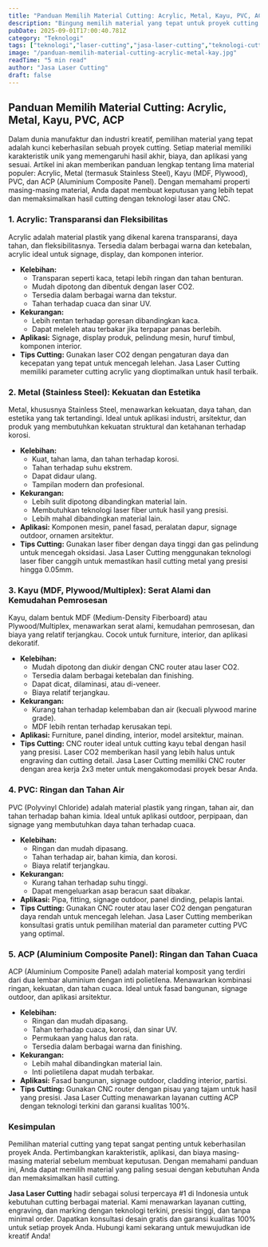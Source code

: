 ```yaml
---
title: "Panduan Memilih Material Cutting: Acrylic, Metal, Kayu, PVC, ACP"
description: "Bingung memilih material yang tepat untuk proyek cutting Anda? Panduan ini membahas karakteristik, aplikasi, dan pertimbangan penting untuk Acrylic, Metal, Kayu, PVC, dan ACP. Percayakan kebutuhan cutting Anda pada Jasa Laser Cutting."
pubDate: 2025-09-01T17:00:40.781Z
category: "Teknologi"
tags: ["teknologi","laser-cutting","jasa-laser-cutting","teknologi-cutting"]
image: "/panduan-memilih-material-cutting-acrylic-metal-kay.jpg"
readTime: "5 min read"
author: "Jasa Laser Cutting"
draft: false
---
```


## Panduan Memilih Material Cutting: Acrylic, Metal, Kayu, PVC, ACP

Dalam dunia manufaktur dan industri kreatif, pemilihan material yang tepat adalah kunci keberhasilan sebuah proyek cutting. Setiap material memiliki karakteristik unik yang memengaruhi hasil akhir, biaya, dan aplikasi yang sesuai. Artikel ini akan memberikan panduan lengkap tentang lima material populer: Acrylic, Metal (termasuk Stainless Steel), Kayu (MDF, Plywood), PVC, dan ACP (Aluminium Composite Panel). Dengan memahami properti masing-masing material, Anda dapat membuat keputusan yang lebih tepat dan memaksimalkan hasil cutting dengan teknologi laser atau CNC.

### 1. Acrylic: Transparansi dan Fleksibilitas

Acrylic adalah material plastik yang dikenal karena transparansi, daya tahan, dan fleksibilitasnya. Tersedia dalam berbagai warna dan ketebalan, acrylic ideal untuk signage, display, dan komponen interior.

*   **Kelebihan:**
    *   Transparan seperti kaca, tetapi lebih ringan dan tahan benturan.
    *   Mudah dipotong dan dibentuk dengan laser CO2.
    *   Tersedia dalam berbagai warna dan tekstur.
    *   Tahan terhadap cuaca dan sinar UV.
*   **Kekurangan:**
    *   Lebih rentan terhadap goresan dibandingkan kaca.
    *   Dapat meleleh atau terbakar jika terpapar panas berlebih.
*   **Aplikasi:** Signage, display produk, pelindung mesin, huruf timbul, komponen interior.
*   **Tips Cutting:** Gunakan laser CO2 dengan pengaturan daya dan kecepatan yang tepat untuk mencegah lelehan. Jasa Laser Cutting memiliki parameter cutting acrylic yang dioptimalkan untuk hasil terbaik.

### 2. Metal (Stainless Steel): Kekuatan dan Estetika

Metal, khususnya Stainless Steel, menawarkan kekuatan, daya tahan, dan estetika yang tak tertandingi. Ideal untuk aplikasi industri, arsitektur, dan produk yang membutuhkan kekuatan struktural dan ketahanan terhadap korosi.

*   **Kelebihan:**
    *   Kuat, tahan lama, dan tahan terhadap korosi.
    *   Tahan terhadap suhu ekstrem.
    *   Dapat didaur ulang.
    *   Tampilan modern dan profesional.
*   **Kekurangan:**
    *   Lebih sulit dipotong dibandingkan material lain.
    *   Membutuhkan teknologi laser fiber untuk hasil yang presisi.
    *   Lebih mahal dibandingkan material lain.
*   **Aplikasi:** Komponen mesin, panel fasad, peralatan dapur, signage outdoor, ornamen arsitektur.
*   **Tips Cutting:** Gunakan laser fiber dengan daya tinggi dan gas pelindung untuk mencegah oksidasi. Jasa Laser Cutting menggunakan teknologi laser fiber canggih untuk memastikan hasil cutting metal yang presisi hingga 0.05mm.

### 3. Kayu (MDF, Plywood/Multiplex): Serat Alami dan Kemudahan Pemrosesan

Kayu, dalam bentuk MDF (Medium-Density Fiberboard) atau Plywood/Multiplex, menawarkan serat alami, kemudahan pemrosesan, dan biaya yang relatif terjangkau. Cocok untuk furniture, interior, dan aplikasi dekoratif.

*   **Kelebihan:**
    *   Mudah dipotong dan diukir dengan CNC router atau laser CO2.
    *   Tersedia dalam berbagai ketebalan dan finishing.
    *   Dapat dicat, dilaminasi, atau di-veneer.
    *   Biaya relatif terjangkau.
*   **Kekurangan:**
    *   Kurang tahan terhadap kelembaban dan air (kecuali plywood marine grade).
    *   MDF lebih rentan terhadap kerusakan tepi.
*   **Aplikasi:** Furniture, panel dinding, interior, model arsitektur, mainan.
*   **Tips Cutting:** CNC router ideal untuk cutting kayu tebal dengan hasil yang presisi. Laser CO2 memberikan hasil yang lebih halus untuk engraving dan cutting detail. Jasa Laser Cutting memiliki CNC router dengan area kerja 2x3 meter untuk mengakomodasi proyek besar Anda.

### 4. PVC: Ringan dan Tahan Air

PVC (Polyvinyl Chloride) adalah material plastik yang ringan, tahan air, dan tahan terhadap bahan kimia. Ideal untuk aplikasi outdoor, perpipaan, dan signage yang membutuhkan daya tahan terhadap cuaca.

*   **Kelebihan:**
    *   Ringan dan mudah dipasang.
    *   Tahan terhadap air, bahan kimia, dan korosi.
    *   Biaya relatif terjangkau.
*   **Kekurangan:**
    *   Kurang tahan terhadap suhu tinggi.
    *   Dapat mengeluarkan asap beracun saat dibakar.
*   **Aplikasi:** Pipa, fitting, signage outdoor, panel dinding, pelapis lantai.
*   **Tips Cutting:** Gunakan CNC router atau laser CO2 dengan pengaturan daya rendah untuk mencegah lelehan. Jasa Laser Cutting memberikan konsultasi gratis untuk pemilihan material dan parameter cutting PVC yang optimal.

### 5. ACP (Aluminium Composite Panel): Ringan dan Tahan Cuaca

ACP (Aluminium Composite Panel) adalah material komposit yang terdiri dari dua lembar aluminium dengan inti polietilena. Menawarkan kombinasi ringan, kekuatan, dan tahan cuaca. Ideal untuk fasad bangunan, signage outdoor, dan aplikasi arsitektur.

*   **Kelebihan:**
    *   Ringan dan mudah dipasang.
    *   Tahan terhadap cuaca, korosi, dan sinar UV.
    *   Permukaan yang halus dan rata.
    *   Tersedia dalam berbagai warna dan finishing.
*   **Kekurangan:**
    *   Lebih mahal dibandingkan material lain.
    *   Inti polietilena dapat mudah terbakar.
*   **Aplikasi:** Fasad bangunan, signage outdoor, cladding interior, partisi.
*   **Tips Cutting:** Gunakan CNC router dengan pisau yang tajam untuk hasil yang presisi. Jasa Laser Cutting menawarkan layanan cutting ACP dengan teknologi terkini dan garansi kualitas 100%.

### Kesimpulan

Pemilihan material cutting yang tepat sangat penting untuk keberhasilan proyek Anda. Pertimbangkan karakteristik, aplikasi, dan biaya masing-masing material sebelum membuat keputusan. Dengan memahami panduan ini, Anda dapat memilih material yang paling sesuai dengan kebutuhan Anda dan memaksimalkan hasil cutting.

**Jasa Laser Cutting** hadir sebagai solusi terpercaya #1 di Indonesia untuk kebutuhan cutting berbagai material. Kami menawarkan layanan cutting, engraving, dan marking dengan teknologi terkini, presisi tinggi, dan tanpa minimal order. Dapatkan konsultasi desain gratis dan garansi kualitas 100% untuk setiap proyek Anda. Hubungi kami sekarang untuk mewujudkan ide kreatif Anda!
